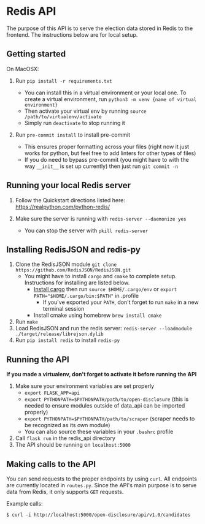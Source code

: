 Redis API
=
The purpose of this API is to serve the election data stored in Redis to the frontend. The instructions below are for local setup.


Getting started
-
On MacOSX:
1. Run `pip install -r requirements.txt` 
    - You can install this in a virtual environment or your local one. To create a virtual environment, run `python3 -m venv {name of virtual environment}`
    - Then activate your virtual env by running `source /path/to/virtualenv/activate`
    - Simply run `deactivate` to stop running it

2. Run `pre-commit install` to install pre-commit
    - This ensures proper formatting across your files (right now it just works for python, but feel free to add linters for other types of files)
    - If you do need to bypass pre-commit (you might have to with the way `__init__` is set up currently) then just run `git commit -n`

Running your local Redis server
-
1. Follow the Quickstart directions listed here: https://realpython.com/python-redis/
2. Make sure the server is running with `redis-server --daemonize yes`

    - You can stop the server with `pkill redis-server` 

Installing RedisJSON and redis-py
-
1. Clone the RedisJSON module `git clone https://github.com/RedisJSON/RedisJSON.git`
    - You might have to install `cargo` and `cmake` to complete setup. Instructions for installing are listed below.
        - [Install cargo](https://doc.rust-lang.org/cargo/getting-started/installation.html) then run `source $HOME/.cargo/env` or `export PATH="$HOME/.cargo/bin:$PATH"` in .profile
            - If you've exported your `PATH`, don't forget to run `make` in a new terminal session
        - Install cmake using homebrew `brew install cmake`
4. Run `make`
2. Load RedisJSON and run the redis server: `redis-server --loadmodule ./target/release/librejson.dylib`
3. Run `pip install redis` to install `redis-py`

Running the API
-
**If you made a virtualenv, don't forget to activate it before running the API**
1. Make sure your environment variables are set properly 
    - `export FLASK_APP=api`
    - `export PYTHONPATH=$PYTHONPATH/path/to/open-disclosure` (this is needed to ensure modules outside of data_api can be imported properly)
    - `export PYTHONPATH=$PYTHONPATH/path/to/scraper` (scraper needs to be recognized as its own module)
    - You can also source these variables in your `.bashrc` profile
2. Call `flask run` in the redis_api directory
3. The API should be running on `localhost:5000`

Making calls to the API
-
You can send requests to the proper endpoints by using `curl`. All endpoints are currently located in `routes.py`. Since the API's main purpose is to serve data from Redis, it only supports `GET` requests.

Example calls:

```
$ curl -i http://localhost:5000/open-disclosure/api/v1.0/candidates 
```